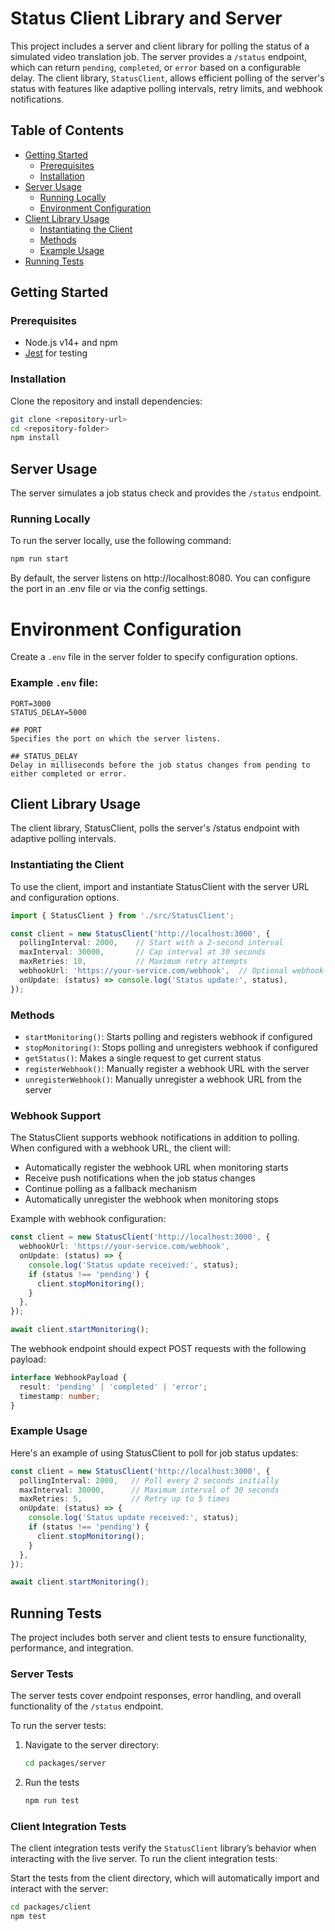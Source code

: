 # Status Client Library and Server

This project includes a server and client library for polling the status of a simulated video translation job. The server provides a `/status` endpoint, which can return `pending`, `completed`, or `error` based on a configurable delay. The client library, `StatusClient`, allows efficient polling of the server's status with features like adaptive polling intervals, retry limits, and webhook notifications.

## Table of Contents

- [Getting Started](#getting-started)
  - [Prerequisites](#prerequisites)
  - [Installation](#installation)
- [Server Usage](#server-usage)
  - [Running Locally](#running-locally)
  - [Environment Configuration](#environment-configuration)
- [Client Library Usage](#client-library-usage)
  - [Instantiating the Client](#instantiating-the-client)
  - [Methods](#methods)
  - [Example Usage](#example-usage)
- [Running Tests](#running-tests)

## Getting Started

### Prerequisites

- Node.js v14+ and npm
- [Jest](https://jestjs.io/) for testing

### Installation

Clone the repository and install dependencies:

```bash
git clone <repository-url>
cd <repository-folder>
npm install
```

## Server Usage

The server simulates a job status check and provides the `/status` endpoint.

### Running Locally

To run the server locally, use the following command:

```bash
npm run start
```

By default, the server listens on http://localhost:8080. You can configure the port in an .env file or via the config settings.

# Environment Configuration

Create a `.env` file in the server folder to specify configuration options.

### Example `.env` file:
```plaintext
PORT=3000
STATUS_DELAY=5000

## PORT
Specifies the port on which the server listens.

## STATUS_DELAY
Delay in milliseconds before the job status changes from pending to either completed or error.
```

## Client Library Usage
The client library, StatusClient, polls the server's /status endpoint with adaptive polling intervals.

### Instantiating the Client
To use the client, import and instantiate StatusClient with the server URL and configuration options.

```typescript
import { StatusClient } from './src/StatusClient';

const client = new StatusClient('http://localhost:3000', {
  pollingInterval: 2000,    // Start with a 2-second interval
  maxInterval: 30000,       // Cap interval at 30 seconds
  maxRetries: 10,           // Maximum retry attempts
  webhookUrl: 'https://your-service.com/webhook',  // Optional webhook URL
  onUpdate: (status) => console.log('Status update:', status),
});
```

### Methods

- `startMonitoring()`: Starts polling and registers webhook if configured
- `stopMonitoring()`: Stops polling and unregisters webhook if configured
- `getStatus()`: Makes a single request to get current status
- `registerWebhook()`: Manually register a webhook URL with the server
- `unregisterWebhook()`: Manually unregister a webhook URL from the server

### Webhook Support

The StatusClient supports webhook notifications in addition to polling. When configured with a webhook URL, the client will:
- Automatically register the webhook URL when monitoring starts
- Receive push notifications when the job status changes
- Continue polling as a fallback mechanism
- Automatically unregister the webhook when monitoring stops

Example with webhook configuration:

```typescript
const client = new StatusClient('http://localhost:3000', {
  webhookUrl: 'https://your-service.com/webhook',
  onUpdate: (status) => {
    console.log('Status update received:', status);
    if (status !== 'pending') {
      client.stopMonitoring();
    }
  },
});

await client.startMonitoring();
```

The webhook endpoint should expect POST requests with the following payload:

```typescript
interface WebhookPayload {
  result: 'pending' | 'completed' | 'error';
  timestamp: number;
}
```

### Example Usage

Here's an example of using StatusClient to poll for job status updates:

```typescript
const client = new StatusClient('http://localhost:3000', {
  pollingInterval: 2000,   // Poll every 2 seconds initially
  maxInterval: 30000,      // Maximum interval of 30 seconds
  maxRetries: 5,           // Retry up to 5 times
  onUpdate: (status) => {
    console.log('Status update received:', status);
    if (status !== 'pending') {
      client.stopMonitoring();
    }
  },
});

await client.startMonitoring();
```


## Running Tests

The project includes both server and client tests to ensure functionality, performance, and integration. 

### Server Tests

The server tests cover endpoint responses, error handling, and overall functionality of the `/status` endpoint.

To run the server tests:

1. Navigate to the server directory:
   ```bash
   cd packages/server
   ```
2. Run the tests
   ```bash
   npm run test
   ```

### Client Integration Tests

The client integration tests verify the `StatusClient` library’s behavior when interacting with the live server. 
To run the client integration tests:

Start the tests from the client directory, which will automatically import and interact with the server:

   ```bash
   cd packages/client
   npm test
   ```

